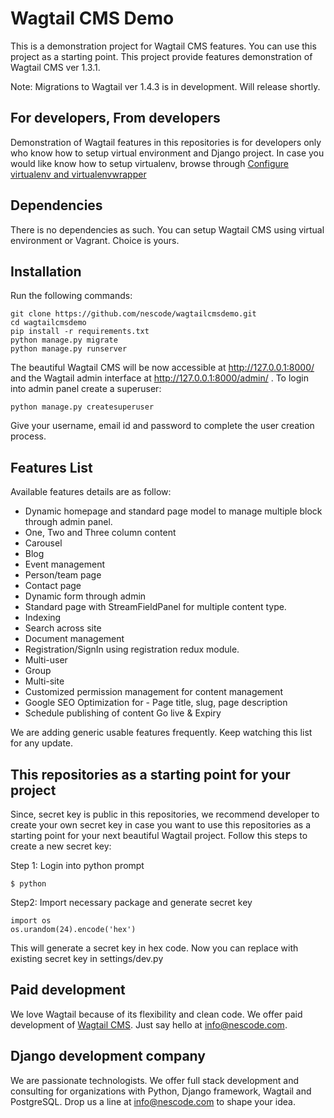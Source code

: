 # Wagtail CMS Demo

This is a demonstration project for Wagtail CMS features. You can use this project as a starting point. This project provide features demonstration of Wagtail CMS ver 1.3.1.

Note: Migrations to Wagtail ver 1.4.3 is in development. Will release shortly.

## For developers, From developers

Demonstration of Wagtail features in this repositories is for developers only who know how to setup
virtual environment and Django project. In case you would like know how to setup virtualenv, browse through [Configure virtualenv and virtualenvwrapper](http://www.sunilsrikumar.com/2016/03/django-multi-site-setup/)

## Dependencies

There is no dependencies as such. You can setup Wagtail CMS using virtual environment or Vagrant. Choice is yours.

## Installation

Run the following commands:
```
git clone https://github.com/nescode/wagtailcmsdemo.git
cd wagtailcmsdemo
pip install -r requirements.txt
python manage.py migrate
python manage.py runserver
```
The beautiful Wagtail CMS will be now accessible at http://127.0.0.1:8000/ and the Wagtail admin interface
at http://127.0.0.1:8000/admin/ . To login into admin panel create a superuser:

```
python manage.py createsuperuser
```
Give your username, email id and password to complete the user creation process.

## Features List

Available features details are as follow:
* Dynamic homepage and standard page model to manage multiple block through admin panel.
* One, Two and Three column content
* Carousel
* Blog
* Event management
* Person/team page
* Contact page
* Dynamic form through admin
* Standard page with StreamFieldPanel for multiple content type.
* Indexing
* Search across site
* Document management
* Registration/SignIn using registration redux module.
* Multi-user
* Group
* Multi-site
* Customized permission management for content management
* Google SEO Optimization for - Page title, slug, page description
* Schedule publishing of content Go live & Expiry

We are adding generic usable features frequently. Keep watching this list for any update.

## This repositories as a starting point for your project

Since, secret key is public in this repositories, we recommend developer to create your own secret key in case you want to use this repositories as a starting point for your next beautiful Wagtail project.
Follow this steps to create a new secret key:

Step 1: Login into python prompt
```
$ python
```
Step2: Import necessary package and generate secret key
```
import os
os.urandom(24).encode('hex')
```
This will generate a secret key in hex code.
Now you can replace with existing secret key in settings/dev.py

## Paid development

We love Wagtail because of its flexibility and clean code. We offer paid development of [Wagtail CMS](https://wagtail.io/). Just say hello at info@nescode.com.

## Django development company

We are passionate technologists. We offer full stack development and consulting for organizations
with Python, Django framework, Wagtail and PostgreSQL. Drop us a line at info@nescode.com to shape your idea.
